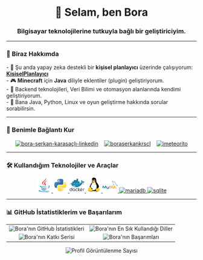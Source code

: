 <div align="center">
  <h1 align="center">👋 Selam, ben Bora</h1>
  <h3 align="center">Bilgisayar teknolojilerine tutkuyla bağlı bir geliştiriciyim.</h3>
</div>

---

### 🤵 Biraz Hakkımda

<p align="left">
  - 🔭 Şu anda yapay zeka destekli bir <strong>kişisel planlayıcı</strong> üzerinde çalışıyorum: <a href="https://github.com/iMeteorito41/KisiselPlanlayici"><strong>KisiselPlanlayıcı</strong></a>
  <br>
  - 🎮 <strong>Minecraft</strong> için <strong>Java</strong> diliyle eklentiler (plugin) geliştiriyorum.
  <br>
  - 🌱 Backend teknolojileri, Veri Bilimi ve otomasyon alanlarında kendimi geliştiriyorum.
  <br>
  - 💬 Bana Java, Python, Linux ve oyun geliştirme hakkında sorular sorabilirsin.
</p>

---

### 🤝 Benimle Bağlantı Kur

<p align="center">
  <a href="https://linkedin.com/in/..." target="_blank"><img align="center" src="https://cdn.jsdelivr.net/gh/devicons/devicon/icons/linkedin/linkedin-original.svg" alt="bora-serkan-karasaçlı-linkedin" height="40" width="40" /></a>
  &nbsp;&nbsp; <a href="https://instagram.com/boraserkankrscl" target="_blank"><img align="center" src="https://raw.githubusercontent.com/rahuldkjain/github-profile-readme-generator/master/src/images/icons/Social/instagram.svg" alt="boraserkankrscl" height="40" width="40" /></a>
  &nbsp;&nbsp; <a href="https://discord.gg/imeteorito" target="_blank"><img align="center" src="https://raw.githubusercontent.com/rahuldkjain/github-profile-readme-generator/master/src/images/icons/Social/discord.svg" alt="imeteorito" height="40" width="40" /></a>
</p>

---

### 🛠️ Kullandığım Teknolojiler ve Araçlar

<p align="center">
  <a href="https://www.java.com" target="_blank" rel="noreferrer"> <img src="https://raw.githubusercontent.com/devicons/devicon/master/icons/java/java-original.svg" alt="java" width="40" height="40"/> </a>
  <a href="https://www.python.org" target="_blank" rel="noreferrer"> <img src="https://raw.githubusercontent.com/devicons/devicon/master/icons/python/python-original.svg" alt="python" width="40" height="40"/> </a>
  <a href="https://www.docker.com/" target="_blank" rel="noreferrer"> <img src="https://raw.githubusercontent.com/devicons/devicon/master/icons/docker/docker-original-wordmark.svg" alt="docker" width="40" height="40"/> </a>
  <a href="https://www.linux.org/" target="_blank" rel="noreferrer"> <img src="https://raw.githubusercontent.com/devicons/devicon/master/icons/linux/linux-original.svg" alt="linux" width="40" height="40"/> </a>
  <a href="https://www.mysql.com/" target="_blank" rel="noreferrer"> <img src="https://raw.githubusercontent.com/devicons/devicon/master/icons/mysql/mysql-original-wordmark.svg" alt="mysql" width="40" height="40"/> </a>
  <a href="https://mariadb.org/" target="_blank" rel="noreferrer"> <img src="https://www.vectorlogo.zone/logos/mariadb/mariadb-icon.svg" alt="mariadb" width="40" height="40"/> </a>
  <a href="https://www.sqlite.org/" target="_blank" rel="noreferrer"> <img src="https://www.vectorlogo.zone/logos/sqlite/sqlite-icon.svg" alt="sqlite" width="40" height="40"/> </a>
</p>

---

### 📊 GitHub İstatistiklerim ve Başarılarım

<div align="center">
  <table border="0" cellpadding="10">
    <tr align="center">
      <td>
        <img src="https://github-readme-stats.vercel.app/api?username=imeteorito41&show_icons=true&locale=tr&theme=tokyonight&hide_border=true&count_private=true" alt="Bora'nın GitHub İstatistikleri" />
      </td>
      <td>
        <img src="https://github-readme-stats.vercel.app/api/top-langs?username=imeteorito41&locale=tr&layout=compact&theme=tokyonight&hide_border=true" alt="Bora'nın En Sık Kullandığı Diller" />
      </td>
    </tr>
    <tr align="center">
      <td>
        <img src="https://github-readme-streak-stats.herokuapp.com/?user=imeteorito41&theme=tokyonight&hide_border=true" alt="Bora'nın Katkı Serisi" />
      </td>
      <td>
        <img src="https://github-profile-trophy.vercel.app/?username=imeteorito41&theme=tokyonight&no-frame=true&no-bg=true&margin-w=4" alt="Bora'nın Başarımları" />
      </td>
    </tr>
  </table>
</div>

<p align="center">
  <img src="https://komarev.com/ghpvc/?username=imeteorito41&label=Profil+Görüntülenme&color=0e75b6&style=flat" alt="Profil Görüntülenme Sayısı" />
</p>
